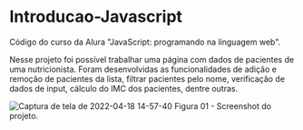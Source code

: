 # Introducao-Javascript

Código do curso da Alura "JavaScript: programando na linguagem web".

Nesse projeto foi possível trabalhar uma página com dados de pacientes de uma nutricionista. 
Foram desenvolvidas as funcionalidades de adição e remoção de pacientes da lista, filtrar pacientes pelo nome, verificação de dados de input, cálculo do IMC dos pacientes, dentre outras.


![Captura de tela de 2022-04-18 14-57-40](https://user-images.githubusercontent.com/102388948/163852038-768a20bd-d198-4768-84e2-ac51179e4998.png)
Figura 01 - Screenshot do projeto.

